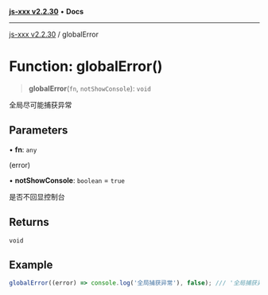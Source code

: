[**js-xxx v2.2.30**](../README.md) • **Docs**

***

[js-xxx v2.2.30](../README.md) / globalError

# Function: globalError()

> **globalError**(`fn`, `notShowConsole`): `void`

全局尽可能捕获异常

## Parameters

• **fn**: `any`

(error)

• **notShowConsole**: `boolean` = `true`

是否不回显控制台

## Returns

`void`

## Example

```ts
globalError((error) => console.log('全局捕获异常'), false); /// '全局捕获异常'
```
